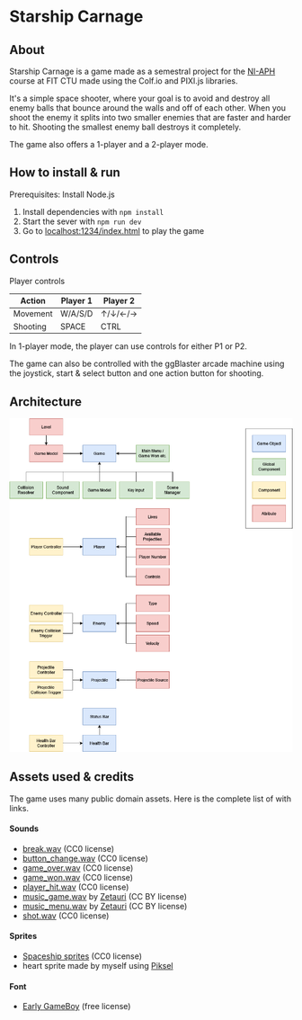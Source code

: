 # Starship Carnage
## About

Starship Carnage is a game made as a semestral project for the [NI-APH](https://aphgames.io) course at FIT CTU made using the Colf.io and PIXI.js libraries.

It's a simple space shooter, where your goal is to avoid and destroy all enemy balls that bounce around the walls and off of
each other. When you shoot the enemy it splits into two smaller enemies that are faster and harder to hit.
Shooting the smallest enemy ball destroys it completely.

The game also offers a 1-player and a 2-player mode.

## How to install & run

Prerequisites: Install Node.js
1) Install dependencies with `npm install`
2) Start the sever with `npm run dev`
3) Go to [localhost:1234/index.html](localhost:1234/index.html) to play the game

## Controls

Player controls

| Action      | Player 1 | Player 2 |
|-------------|----------|----------|
| Movement    | W/A/S/D  | ↑/↓/←/→  |
| Shooting    | SPACE    | CTRL     |

In 1-player mode, the player can use controls for either P1 or P2.

The game can also be controlled with the ggBlaster arcade machine using the joystick, start & select button and one action button for shooting.

## Architecture

![diagram](docs/architecture_diagram.png)


## Assets used & credits

The game uses many public domain assets. Here is the complete list of with links.

#### Sounds
* [break.wav](https://freesound.org/people/Swedger/sounds/170635/) (CC0 license)
* [button_change.wav](https://freesound.org/people/SpiceProgram/sounds/387219/) (CC0 license)
* [game_over.wav](https://freesound.org/people/afleetingspeck/sounds/232444/) (CC0 license)
* [game_won.wav](https://freesound.org/people/Eponn/sounds/617763/) (CC0 license)
* [player_hit.wav](https://freesound.org/people/BrickDeveloper171/sounds/610280/) (CC0 license)
* [music_game.wav](https://freesound.org/people/Zetauri/sounds/277251/) by [Zetauri](https://freesound.org/people/Zetauri/) (CC BY license)
* [music_menu.wav](https://freesound.org/people/Zetauri/sounds/326984/) by [Zetauri](https://freesound.org/people/Zetauri/) (CC BY license)
* [shot.wav](https://freesound.org/people/Julien%20Matthey/sounds/268343/) (CC0 license)

#### Sprites
* [Spaceship sprites](https://ansimuz.com/site/art-assets-space-ship-shooter/) (CC0 license)
* heart sprite made by myself using [Piksel](https://www.piskelapp.com/)

#### Font
* [Early GameBoy](https://fontmeme.com/fonts/early-gameboy-font/) (free license)